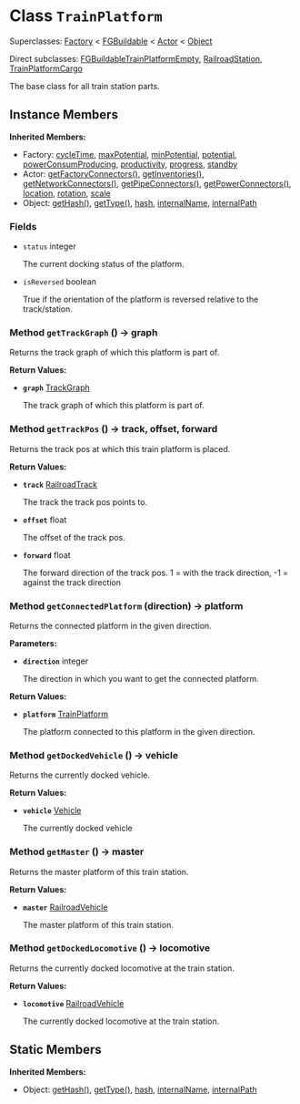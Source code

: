 # Class <code>TrainPlatform</code>

Superclasses: <a href="Factory.md">Factory</a> < <a href="FGBuildable.md">FGBuildable</a> < <a href="Actor.md">Actor</a> < <a href="Object.md">Object</a>

Direct subclasses: <a href="FGBuildableTrainPlatformEmpty.md">FGBuildableTrainPlatformEmpty</a>, <a href="RailroadStation.md">RailroadStation</a>, <a href="TrainPlatformCargo.md">TrainPlatformCargo</a>

The base class for all train station parts.
## Instance Members
<b>Inherited Members:</b>
- Factory: <a href="Factory.md#user-content-cycle-time">cycleTime</a>, <a href="Factory.md#user-content-max-potential">maxPotential</a>, <a href="Factory.md#user-content-min-potential">minPotential</a>, <a href="Factory.md#user-content-potential">potential</a>, <a href="Factory.md#user-content-power-consum-producing">powerConsumProducing</a>, <a href="Factory.md#user-content-productivity">productivity</a>, <a href="Factory.md#user-content-progress">progress</a>, <a href="Factory.md#user-content-standby">standby</a>
- Actor: <a href="Actor.md#user-content-get-factory-connectors">getFactoryConnectors()</a>, <a href="Actor.md#user-content-get-inventories">getInventories()</a>, <a href="Actor.md#user-content-get-network-connectors">getNetworkConnectors()</a>, <a href="Actor.md#user-content-get-pipe-connectors">getPipeConnectors()</a>, <a href="Actor.md#user-content-get-power-connectors">getPowerConnectors()</a>, <a href="Actor.md#user-content-location">location</a>, <a href="Actor.md#user-content-rotation">rotation</a>, <a href="Actor.md#user-content-scale">scale</a>
- Object: <a href="Object.md#user-content-get-hash">getHash()</a>, <a href="Object.md#user-content-get-type">getType()</a>, <a href="Object.md#user-content-hash">hash</a>, <a href="Object.md#user-content-internal-name">internalName</a>, <a href="Object.md#user-content-internal-path">internalPath</a>
### Fields
- <code id="status">status</code> integer

  The current docking status of the platform.
- <code id="is-reversed">isReversed</code> boolean

  True if the orientation of the platform is reversed relative to the track/station.
### Method <code id="get-track-graph">getTrackGraph</code> () → graph
Returns the track graph of which this platform is part of.


<b>Return Values:</b>

- <code><b>graph</b></code> <a href="../structs/TrackGraph.md">TrackGraph</a>

  The track graph of which this platform is part of.
### Method <code id="get-track-pos">getTrackPos</code> () → track, offset, forward
Returns the track pos at which this train platform is placed.


<b>Return Values:</b>

- <code><b>track</b></code> <a href="RailroadTrack.md">RailroadTrack</a>

  The track the track pos points to.
- <code><b>offset</b></code> float

  The offset of the track pos.
- <code><b>forward</b></code> float

  The forward direction of the track pos. 1 = with the track direction, -1 = against the track direction
### Method <code id="get-connected-platform">getConnectedPlatform</code> (direction) → platform
Returns the connected platform in the given direction.

<b>Parameters:</b>

- <code><b>direction</b></code> integer

  The direction in which you want to get the connected platform.

<b>Return Values:</b>

- <code><b>platform</b></code> <a href="TrainPlatform.md">TrainPlatform</a>

  The platform connected to this platform in the given direction.
### Method <code id="get-docked-vehicle">getDockedVehicle</code> () → vehicle
Returns the currently docked vehicle.


<b>Return Values:</b>

- <code><b>vehicle</b></code> <a href="Vehicle.md">Vehicle</a>

  The currently docked vehicle
### Method <code id="get-master">getMaster</code> () → master
Returns the master platform of this train station.


<b>Return Values:</b>

- <code><b>master</b></code> <a href="RailroadVehicle.md">RailroadVehicle</a>

  The master platform of this train station.
### Method <code id="get-docked-locomotive">getDockedLocomotive</code> () → locomotive
Returns the currently docked locomotive at the train station.


<b>Return Values:</b>

- <code><b>locomotive</b></code> <a href="RailroadVehicle.md">RailroadVehicle</a>

  The currently docked locomotive at the train station.
## Static Members
<b>Inherited Members:</b>
- Object: <a href="Object.md#user-content-s-get-hash">getHash()</a>, <a href="Object.md#user-content-s-get-type">getType()</a>, <a href="Object.md#user-content-s-hash">hash</a>, <a href="Object.md#user-content-s-internal-name">internalName</a>, <a href="Object.md#user-content-s-internal-path">internalPath</a>